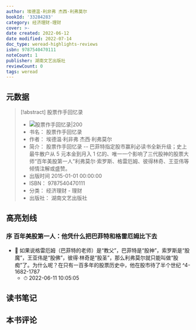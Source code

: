 ```yaml
---
author: 埃德温·利非弗 杰西·利弗莫尔
bookId: '33284283'
category: 经济理财-理财
cover: >-
date created: 2022-06-12
date modified: 2022-07-14
doc_type: weread-highlights-reviews
isbn: 9787540470111
noteCount: 1
publisher: 湖南文艺出版社
reviewCount: 0
tags: weread
---
```


## 元数据

> [!abstract] 股票作手回忆录
> - ![ 股票作手回忆录|200](https://wfqqreader-1252317822.image.myqcloud.com/cover/283/33284283/t7_33284283.jpg)
> - 书名： 股票作手回忆录
> - 作者： 埃德温·利非弗 杰西·利弗莫尔
> - 简介： 股票作手回忆录 -- 巴菲特指定股市赢利必读书全新升级；史上最牛散户从 5 元本金到月入 1 亿的、唯一一个影响了三代股神的股票大师“百年美股第一人”利弗莫尔·索罗斯、格雷厄姆、彼得林奇、王亚伟等倾情注解或盛赞。
> - 出版时间 2015-01-01 00:00:00
> - ISBN： 9787540470111
> - 分类： 经济理财 - 理财
> - 出版社： 湖南文艺出版社

## 高亮划线

### 序 百年美股第一人：他凭什么把巴菲特和格雷厄姆比下去

- 📌 如果说格雷厄姆（巴菲特的老师）是“教父”，巴菲特是“股神”，索罗斯是“股魔”，王亚伟是“股佛”，彼得·林奇是“股圣”，那么利弗莫尔就只能叫做“股痴”了。为什么呢？在只有一百多年的股票历史中，他在股市待了半个世纪 ^4-1682-1787
	- ⏱ 2022-06-11 10:05:05

## 读书笔记

## 本书评论
